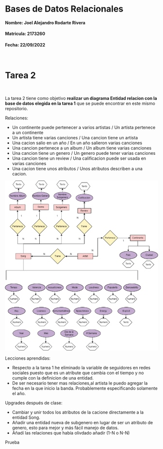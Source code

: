 # Bases de Datos Relacionales 
#### Nombre: Joel Alejandro Rodarte Rivera  
#### Matricula: 2173260
#### Fecha: 22/09/2022
<br/>

# Tarea 2 
<br/>

La tarea 2 tiene como objetivo **realizar un diagrama Entidad relacion con la base de datos elegida en la tarea 1** que se puede encontrar en este mismo repositorio. 

Relaciones: 
* Un continente puede pertenecer a varios artistas / Un artista pertenece a un continente
* Un artista tiene varias canciones / Una cancion tiene un artista 
* Una cacion salio en un año / En un año salieron varias canciones
* Una cancion pertenece a un album / Un album tiene varias canciones 
* Una cancion tiene un genero / Un genero puede tener varias canciones
* Una cancion tiene un review / Una calificacion puede ser usada en varias canciones 
* Una cacion tiene unos atributos / Unos atributos describen a una cacion. 

![Diagrama Entidad Relacion Tarea 2 ](Tarea2_DiagramaER_correccion.png)

Lecciones aprendidas:

* Respecto a la tarea 1 he eliminado la variable de seguidores en redes sociales puesto que es un atribute que cambia con el tiempo y no cumple con la definicion de una entidad. 
* De ser necesario tener mas relaciones,al artista le puedo agregar la fecha en la que inicio la banda. Probablemente especificando solamente el año. 

Upgrades después de clase: 
* Cambiar y unir todos los atributos de la cacione directamente a la entidad Song.
* Añadir una entidad nueva de subgenero en lugar de ser un atributo de genero, esto para mejor y más fácil manejo de datos. 
* Añadí las relaciones que había olivdado añadir (1-N o N-N)


Prueba